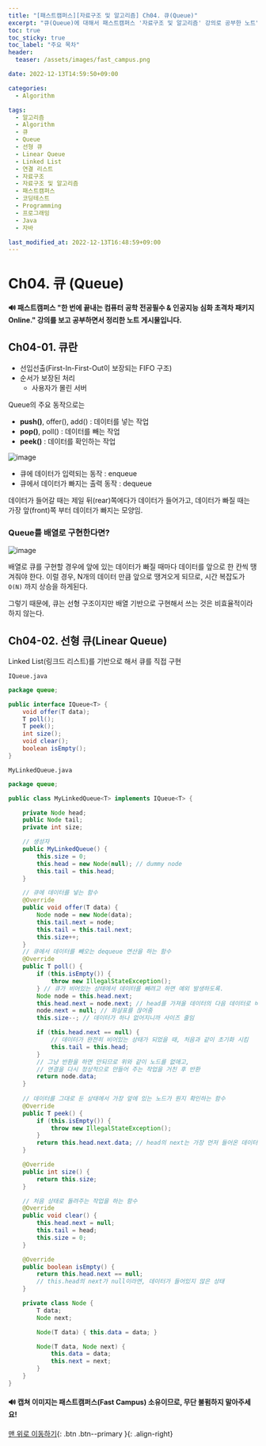 ```yaml
---
title: "[패스트캠퍼스][자료구조 및 알고리즘] Ch04. 큐(Queue)"
excerpt: "큐(Queue)에 대해서 패스트캠퍼스 '자료구조 및 알고리즘' 강의로 공부한 노트"
toc: true
toc_sticky: true
toc_label: "주요 목차"
header:
  teaser: /assets/images/fast_campus.png

date: 2022-12-13T14:59:50+09:00

categories:
  - Algorithm

tags:
  - 알고리즘
  - Algorithm
  - 큐
  - Queue
  - 선형 큐
  - Linear Queue
  - Linked List
  - 연결 리스트
  - 자료구조
  - 자료구조 및 알고리즘
  - 패스트캠퍼스
  - 코딩테스트
  - Programming
  - 프로그래밍
  - Java
  - 자바

last_modified_at: 2022-12-13T16:48:59+09:00
---
```


# Ch04. **큐 (Queue)**

<div class="notice">
    <h4>
        🔊 패스트캠퍼스 "한 번에 끝내는 컴퓨터 공학 전공필수 & 인공지능 심화 초격차 패키지 Online." 강의를 보고 공부하면서 정리한 노트 게시물입니다.
    </h4>
</div>

## Ch04-01. 큐란

- 선입선출(First-In-First-Out이 보장되는 FIFO 구조)
- 순서가 보장된 처리
  - 사용자가 몰린 서버

Queue의 주요 동작으로는

- **push()**, offer(), add() : 데이터를 넣는 작업
- **pop()**, poll() : 데이터를 빼는 작업
- **peek()** : 데이터를 확인하는 작업

![image](https://user-images.githubusercontent.com/78403443/207229496-179e4850-385c-4e21-a9f5-0b767f33b48a.png)

- 큐에 데이터가 입력되는 동작 : enqueue
- 큐에서 데이터가 빠지는 출력 동작 : dequeue

데이터가 들어갈 때는 제일 뒤(rear)쪽에다가 데이터가 들어가고, 데이터가 빠질 때는 가장 앞(front)쪽 부터 데이터가 빠지는 모양임.

### Queue를 배열로 구현한다면?

![image](https://user-images.githubusercontent.com/78403443/207230537-1395f24b-4611-4b89-8f53-af2d1fd75934.png)

배열로 큐를 구현할 경우에 앞에 있는 데이터가 빠질 때마다 데이터를 앞으로 한 칸씩 땡겨줘야 한다. 이럴 경우, N개의 데이터 만큼 앞으로 땡겨오게 되므로, 시간 복잡도가 `O(N)` 까지 상승을 하게된다.

그렇기 때문에, 큐는 선형 구조이지만 배열 기반으로 구현해서 쓰는 것은 비효율적이라 하지 않는다.

## Ch04-02. 선형 큐(Linear Queue)

Linked List(링크드 리스트)를 기반으로 해서 큐를 직접 구현

`IQueue.java`

```java
package queue;

public interface IQueue<T> {
    void offer(T data);
    T poll();
    T peek();
    int size();
    void clear();
    boolean isEmpty();
}
```

`MyLinkedQueue.java`

```java
package queue;

public class MyLinkedQueue<T> implements IQueue<T> {

    private Node head;
    public Node tail;
    private int size;

    // 생성자
    public MyLinkedQueue() {
        this.size = 0;
        this.head = new Node(null); // dummy node
        this.tail = this.head;
    }

    // 큐에 데이터를 넣는 함수
    @Override
    public void offer(T data) {
        Node node = new Node(data);
        this.tail.next = node;
        this.tail = this.tail.next;
        this.size++;
    }
    // 큐에서 데이터를 빼오는 dequeue 연산을 하는 함수
    @Override
    public T poll() {
        if (this.isEmpty()) {
            throw new IllegalStateException();
        } // 큐가 비어있는 상태에서 데이터를 빼려고 하면 예외 발생하도록.
        Node node = this.head.next;
        this.head.next = node.next; // head를 가져올 데이터의 다음 데이터로 바꿈
        node.next = null; // 화살표를 끊어줌
        this.size--; // 데이터가 하나 없어지니까 사이즈 줄임

        if (this.head.next == null) {
            // 데이터가 완전히 비어있는 상태가 되었을 때, 처음과 같이 초기화 시킴
            this.tail = this.head;
        }
        // 그냥 반환을 하면 안되므로 위와 같이 노드를 없애고,
        // 연결을 다시 정상적으로 만들어 주는 작업을 거친 후 반환
        return node.data;
    }
	
    // 데이터를 그대로 둔 상태에서 가장 앞에 있는 노드가 뭔지 확인하는 함수
    @Override
    public T peek() {
        if (this.isEmpty()) {
            throw new IllegalStateException();
        }
        return this.head.next.data; // head의 next는 가장 먼저 들어온 데이터를 갖고 있기 때문
    }

    @Override
    public int size() {
        return this.size;
    }

    // 처음 상태로 돌려주는 작업을 하는 함수
    @Override
    public void clear() {
        this.head.next = null;
        this.tail = head;
        this.size = 0;
    }

    @Override
    public boolean isEmpty() {
        return this.head.next == null;
        // this.head의 next가 null이라면, 데이터가 들어있지 않은 상태
    }

    private class Node {
        T data;
        Node next;

        Node(T data) { this.data = data; }

        Node(T data, Node next) {
            this.data = data;
            this.next = next;
        }
    }
}
```

<div class="notice">
    <h4>
        🔊 캡쳐 이미지는 패스트캠퍼스(Fast Campus) 소유이므로, 무단 불펌하지 말아주세요!
    </h4>
</div>

[맨 위로 이동하기](#){: .btn .btn--primary }{: .align-right}